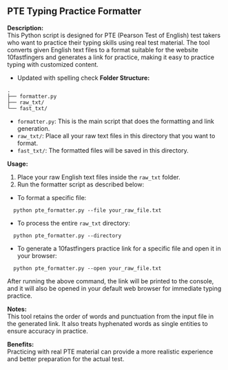 ## PTE Typing Practice Formatter

**Description:**  
This Python script is designed for PTE (Pearson Test of English) test takers who want to practice their typing skills using real test material. The tool converts given English text files to a format suitable for the website 10fastfingers and generates a link for practice, making it easy to practice typing with customized content. 

- Updated with spelling check
**Folder Structure:**

```shell
.
├── formatter.py
├── raw_txt/
└── fast_txt/
```

- `formatter.py`: This is the main script that does the formatting and link generation.
- `raw_txt/`: Place all your raw text files in this directory that you want to format.
- `fast_txt/`: The formatted files will be saved in this directory.

**Usage:**  

1. Place your raw English text files inside the `raw_txt` folder.
2. Run the formatter script as described below:

- To format a specific file:

```shell
  python pte_formatter.py --file your_raw_file.txt
```

- To process the entire `raw_txt` directory:

```shell
  python pte_formatter.py --directory
```

- To generate a 10fastfingers practice link for a specific file and open it in your browser:

```shell
  python pte_formatter.py --open your_raw_file.txt
```

After running the above command, the link will be printed to the console, and it will also be opened in your default web browser for immediate typing practice.

**Notes:**  
This tool retains the order of words and punctuation from the input file in the generated link. It also treats hyphenated words as single entities to ensure accuracy in practice.

**Benefits:**  
Practicing with real PTE material can provide a more realistic experience and better preparation for the actual test.
